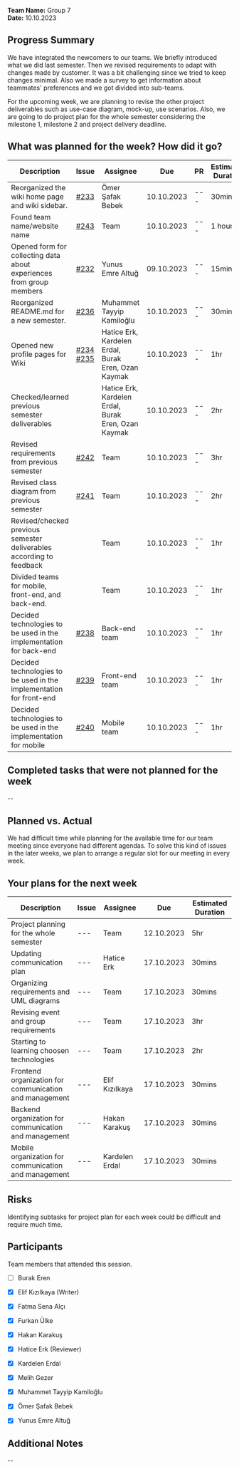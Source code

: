 **Team Name:** Group 7  
**Date:** 10.10.2023  

## Progress Summary
We have integrated the newcomers to our teams. We briefly introduced what we did last semester. Then we revised requirements to adapt with changes made by customer. It was a bit challenging since we tried to keep changes minimal. 
Also we made a survey to get information about teammates' preferences and we got divided into sub-teams.

For the upcoming week, we are planning to revise the other project deliverables such as use-case diagram, mock-up, use scenarios. Also, we are going to do project plan for the whole semester considering the milestone 1, milestone 2 and project delivery deadline.

## What was planned for the week? How did it go?
| Description | Issue | Assignee | Due | PR | Estimated Duration | Actual Duration | 
| -------- | ----- | -------- | --- | --- | --- | --- |
| Reorganized the wiki home page and wiki sidebar. | [#233](https://github.com/bounswe/bounswe2023group7/issues/233) | Ömer Şafak Bebek | 10.10.2023 | --- | 30mins | 30mins |
| Found team name/website name | [#243](https://github.com/bounswe/bounswe2023group7/issues/243) | Team | 10.10.2023 | --- | 1 hour | 30mins |
| Opened form for collecting data about experiences from group members | [#232](https://github.com/bounswe/bounswe2023group7/issues/232) | Yunus Emre Altuğ | 09.10.2023 | --- | 15mins | --- |
| Reorganized README.md for a new semester. | [#236](https://github.com/bounswe/bounswe2023group7/issues/236) | Muhammet Tayyip Kamiloğlu | 10.10.2023 | --- | 30mins | --- |
| Opened new profile pages for Wiki | [#234](https://github.com/bounswe/bounswe2023group7/issues/234) [#235](https://github.com/bounswe/bounswe2023group7/issues/235) | Hatice Erk, Kardelen Erdal, Burak Eren, Ozan Kaymak | 10.10.2023 | --- | 1hr | 1hr |
| Checked/learned previous semester deliverables |  | Hatice Erk, Kardelen Erdal, Burak Eren, Ozan Kaymak | 10.10.2023 | --- | 2hr | 1.5hr |
| Revised requirements from previous semester | [#242](https://github.com/bounswe/bounswe2023group7/issues/242) | Team | 10.10.2023 | --- | 3hr | --- |
| Revised class diagram from previous semester | [#241](https://github.com/bounswe/bounswe2023group7/issues/241) | Team | 10.10.2023 | --- | 2hr | --- |
| Revised/checked previous semester deliverables according to feedback |  | Team | 10.10.2023 | --- | 1hr | --- |
| Divided teams for mobile, front-end, and back-end. |  | Team | 10.10.2023 | --- | 1hr | --- |
| Decided technologies to be used in the implementation for back-end | [#238](https://github.com/bounswe/bounswe2023group7/issues/239) | Back-end team | 10.10.2023 | --- | 1hr | --- |
| Decided technologies to be used in the implementation for front-end | [#239](https://github.com/bounswe/bounswe2023group7/issues/239) | Front-end team | 10.10.2023 | --- | 1hr | --- |
| Decided technologies to be used in the implementation for mobile | [#240](https://github.com/bounswe/bounswe2023group7/issues/240) | Mobile team | 10.10.2023 | --- | 1hr | --- |


## Completed tasks that were not planned for the week
--

## Planned vs. Actual
We had difficult time while planning for the available time for our team meeting since everyone had different agendas. To solve this kind of issues in the later weeks, we plan to arrange a regular slot for our meeting in every week.

## Your plans for the next week
| Description | Issue | Assignee | Due | Estimated Duration |
| --- | --- | --- | --- | --- |
| Project planning for the whole semester | --- | Team | 12.10.2023 | 5hr |
| Updating communication plan  | --- | Hatice Erk | 17.10.2023 | 30mins |
| Organizing requirements and UML diagrams | --- | Team | 17.10.2023 | 30mins |
| Revising event and group requirements | --- | Team | 17.10.2023 | 3hr |
| Starting to learning choosen technologies | --- | Team | 17.10.2023 | 2hr |
| Frontend organization for communication and management | --- | Elif Kızılkaya | 17.10.2023 | 30mins |
| Backend organization for communication and management | --- | Hakan Karakuş | 17.10.2023 | 30mins |
| Mobile organization for communication and management | --- | Kardelen Erdal | 17.10.2023 | 30mins |



## Risks
Identifying subtasks for project plan for each week could be difficult and require much time.

## Participants
Team members that attended this session.
- [ ] Burak Eren
- [x] Elif Kızılkaya (Writer)
- [x] Fatma Sena Alçı
- [x] Furkan Ülke
- [x] Hakan Karakuş
- [x] Hatice Erk (Reviewer)
- [x] Kardelen Erdal
- [x] Melih Gezer
- [x] Muhammet Tayyip Kamiloğlu
- [x] Ömer Şafak Bebek
- [x] Yunus Emre Altuğ
 

## Additional Notes
--
